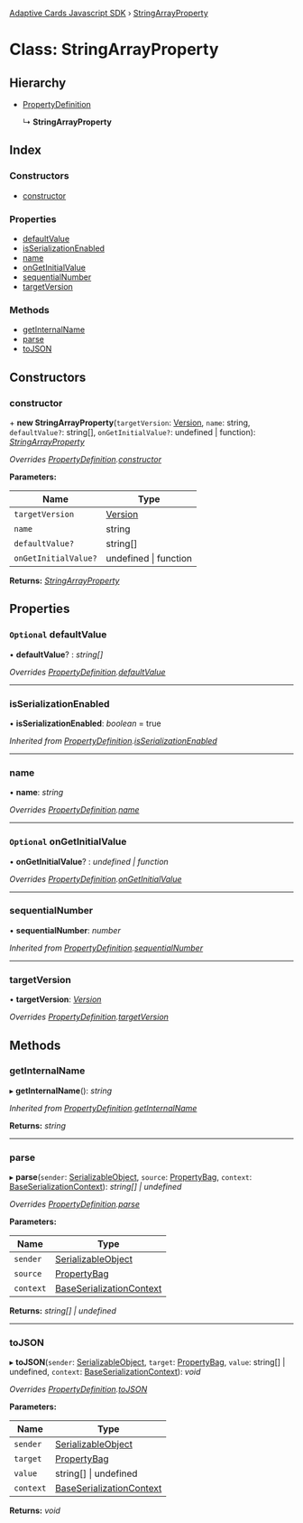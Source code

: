 [Adaptive Cards Javascript SDK](../README.md) › [StringArrayProperty](stringarrayproperty.md)

# Class: StringArrayProperty

## Hierarchy

* [PropertyDefinition](propertydefinition.md)

  ↳ **StringArrayProperty**

## Index

### Constructors

* [constructor](stringarrayproperty.md#constructor)

### Properties

* [defaultValue](stringarrayproperty.md#optional-defaultvalue)
* [isSerializationEnabled](stringarrayproperty.md#isserializationenabled)
* [name](stringarrayproperty.md#name)
* [onGetInitialValue](stringarrayproperty.md#optional-ongetinitialvalue)
* [sequentialNumber](stringarrayproperty.md#sequentialnumber)
* [targetVersion](stringarrayproperty.md#targetversion)

### Methods

* [getInternalName](stringarrayproperty.md#getinternalname)
* [parse](stringarrayproperty.md#parse)
* [toJSON](stringarrayproperty.md#tojson)

## Constructors

###  constructor

\+ **new StringArrayProperty**(`targetVersion`: [Version](version.md), `name`: string, `defaultValue?`: string[], `onGetInitialValue?`: undefined | function): *[StringArrayProperty](stringarrayproperty.md)*

*Overrides [PropertyDefinition](propertydefinition.md).[constructor](propertydefinition.md#constructor)*

**Parameters:**

Name | Type |
------ | ------ |
`targetVersion` | [Version](version.md) |
`name` | string |
`defaultValue?` | string[] |
`onGetInitialValue?` | undefined &#124; function |

**Returns:** *[StringArrayProperty](stringarrayproperty.md)*

## Properties

### `Optional` defaultValue

• **defaultValue**? : *string[]*

*Overrides [PropertyDefinition](propertydefinition.md).[defaultValue](propertydefinition.md#optional-defaultvalue)*

___

###  isSerializationEnabled

• **isSerializationEnabled**: *boolean* = true

*Inherited from [PropertyDefinition](propertydefinition.md).[isSerializationEnabled](propertydefinition.md#isserializationenabled)*

___

###  name

• **name**: *string*

*Overrides [PropertyDefinition](propertydefinition.md).[name](propertydefinition.md#name)*

___

### `Optional` onGetInitialValue

• **onGetInitialValue**? : *undefined | function*

*Overrides [PropertyDefinition](propertydefinition.md).[onGetInitialValue](propertydefinition.md#optional-ongetinitialvalue)*

___

###  sequentialNumber

• **sequentialNumber**: *number*

*Inherited from [PropertyDefinition](propertydefinition.md).[sequentialNumber](propertydefinition.md#sequentialnumber)*

___

###  targetVersion

• **targetVersion**: *[Version](version.md)*

*Overrides [PropertyDefinition](propertydefinition.md).[targetVersion](propertydefinition.md#targetversion)*

## Methods

###  getInternalName

▸ **getInternalName**(): *string*

*Inherited from [PropertyDefinition](propertydefinition.md).[getInternalName](propertydefinition.md#getinternalname)*

**Returns:** *string*

___

###  parse

▸ **parse**(`sender`: [SerializableObject](serializableobject.md), `source`: [PropertyBag](../README.md#propertybag), `context`: [BaseSerializationContext](baseserializationcontext.md)): *string[] | undefined*

*Overrides [PropertyDefinition](propertydefinition.md).[parse](propertydefinition.md#parse)*

**Parameters:**

Name | Type |
------ | ------ |
`sender` | [SerializableObject](serializableobject.md) |
`source` | [PropertyBag](../README.md#propertybag) |
`context` | [BaseSerializationContext](baseserializationcontext.md) |

**Returns:** *string[] | undefined*

___

###  toJSON

▸ **toJSON**(`sender`: [SerializableObject](serializableobject.md), `target`: [PropertyBag](../README.md#propertybag), `value`: string[] | undefined, `context`: [BaseSerializationContext](baseserializationcontext.md)): *void*

*Overrides [PropertyDefinition](propertydefinition.md).[toJSON](propertydefinition.md#tojson)*

**Parameters:**

Name | Type |
------ | ------ |
`sender` | [SerializableObject](serializableobject.md) |
`target` | [PropertyBag](../README.md#propertybag) |
`value` | string[] &#124; undefined |
`context` | [BaseSerializationContext](baseserializationcontext.md) |

**Returns:** *void*
